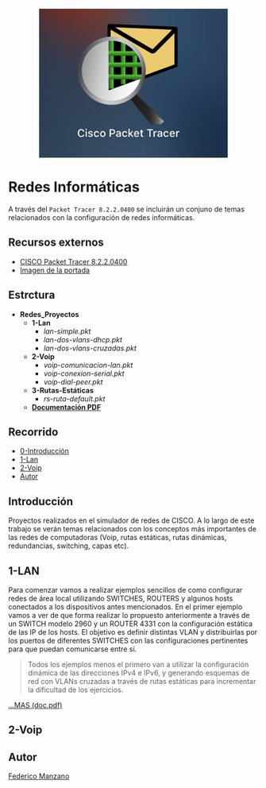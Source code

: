 <p align="center"
  style="border-radius: 50px; overflow: hidden;">
  <img src="imagenes/portada/portada.png" 
  style='height: 300px; width: 370px overflow: hidden;'/>
</p>

# Redes Informáticas 

A través del ```Packet Tracer 8.2.2.0400``` se incluirán un conjuno de temas relacionados con la configuración de redes informáticas.

## Recursos externos

- [CISCO Packet Tracer 8.2.2.0400](https://www.netacad.com/es/articles/news/download-cisco-packet-tracer)
- [Imagen de la portada](https://www.netacad.com/)



## Estrctura

- <b>Redes_Proyectos</b>
  - <b>1-Lan</b>
    - <i>lan-simple.pkt</i>
    - <i>lan-dos-vlans-dhcp.pkt</i>
    - <i>lan-dos-vlans-cruzadas.pkt</i>
  - <b>2-Voip</b>
    - <i>voip-comunicacion-lan.pkt</i>
    - <i>voip-conexion-serial.pkt</i>
    - <i>voip-dial-peer.pkt</i>
  - <b>3-Rutas-Estáticas</b>
    - <i>rs-ruta-default.pkt</i>
  - <b>[Documentación PDF](doc.pdf)</b>

## Recorrido
- [0-Introducción](#introducción)
- [1-Lan](#1-lan)
- [2-Voip](#2-voip)
- [Autor](#autor)

## Introducción

Proyectos realizados en el simulador de redes de CISCO. A lo largo de este trabajo se verán temas relacionados con los conceptos más importantes de las redes de computadoras (Voip, rutas estáticas, rutas dinámicas, redundancias, switching, capas etc).

## 1-LAN

Para comenzar vamos a realizar ejemplos sencillos de como configurar redes de área local utilizando SWITCHES,  ROUTERS y algunos hosts conectados a los dispositivos antes mencionados. 
En el primer ejemplo vamos a ver de que forma realizar lo propuesto anteriormente a través de un SWITCH modelo 2960 y un ROUTER 4331 con la configuración estática de las IP de los hosts. 
El objetivo es definir distintas VLAN y distribuirlas por los puertos de diferentes SWITCHES con las configuraciones pertinentes para que puedan comunicarse entre sí.

> Todos los ejemplos menos el primero van a utilizar la configuración dinámica de las direcciones IPv4 e IPv6, y generando esquemas de red con VLANs cruzadas a través de rutas estáticas para incrementar la dificultad de los ejercicios.


[...MAS (doc.pdf)](/doc.pdf)

## 2-Voip

## Autor
[Federico Manzano](http://github.com/FedeManzano)


